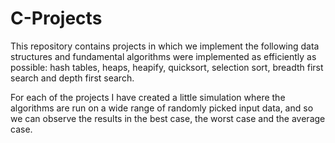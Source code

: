 # C-Projects

This repository contains projects in which we implement the following data structures and fundamental algorithms were implemented as efficiently as possible: hash tables, heaps, heapify, quicksort, selection sort, breadth first search and depth first search.


For each of the projects I have created a little simulation where the algorithms are run on a wide range of randomly picked input data, and so we can observe the results in the best case, the worst case and the average case.
